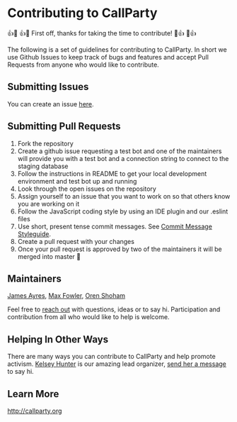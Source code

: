 # Contributing to CallParty
👍🎉 
:+1::tada: First off, thanks for taking the time to contribute! :tada::+1:
🎉👍

The following is a set of guidelines for contributing to CallParty. In short we use Github Issues to keep track of bugs and features and accept Pull Requests from anyone who would like to contribute. 

## Submitting Issues
You can create an issue [here](https://github.com/mhfowler/CallParty/issues).

## Submitting Pull Requests

1. Fork the repository
2. Create a github issue requesting a test bot and one of the maintainers will provide you with a test bot and a connection string to connect to the staging database 
3. Follow the instructions in README to get your local development environment and test bot up and running
4. Look through the open issues on the repository
5. Assign yourself to an issue that you want to work on so that others know you are working on it 
6. Follow the JavaScript coding style by using an IDE plugin and our .eslint files
7. Use short, present tense commit messages. See [Commit Message Styleguide](https://github.com/howdyai/botkit/blob/master/CONTRIBUTING.md#git-commit-messages).
8. Create a pull request with your changes
9. Once your pull request is approved by two of the maintainers it will be merged into master 🌚

## Maintainers
[James Ayres](https://github.com/jayres), [Max Fowler](https://github.com/mhfowler), [Oren Shoham](https://github.com/oshoham)

Feel free to [reach out](mailto:hi@callparty.org) with questions, ideas or to say hi. Participation and contribution from all who would like to help is welcome. 

## Helping In Other Ways
There are many ways you can contribute to CallParty and help promote activism. [Kelsey Hunter](https://twitter.com/kelsey_ah) is our amazing lead organizer, [send her a message](mailto:hi@callparty.org) to say hi.

## Learn More
http://callparty.org

